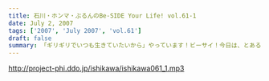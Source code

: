 ```yaml
---
title: 石川・ホンマ・ぶるんのBe-SIDE Your Life! vol.61-1
date: July 2, 2007
tags: ['2007', 'July 2007', 'vol.61']
draft: false
summary: 「ギリギリでいつも生きていたいから」やっています！ビーサイ！今日は、とある理由で１２時には全員集合が実現するという奇跡のもとによる収録となりました。↑理由は三本目を聴いてくださいな！NAMAE
---
```


http://project-phi.ddo.jp/ishikawa/ishikawa061_1.mp3